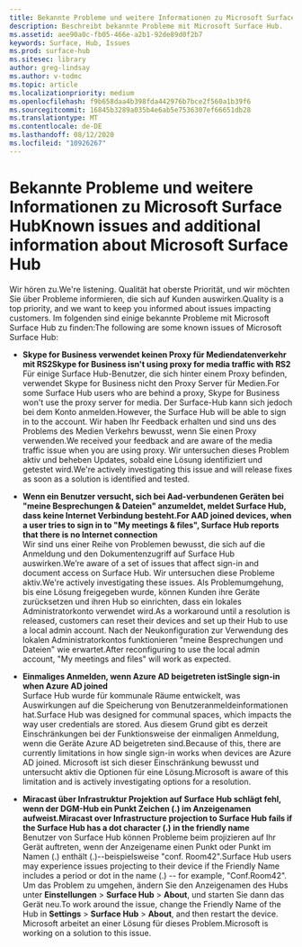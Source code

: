 ```yaml
---
title: Bekannte Probleme und weitere Informationen zu Microsoft Surface Hub
description: Beschreibt bekannte Probleme mit Microsoft Surface Hub.
ms.assetid: aee90a0c-fb05-466e-a2b1-92de89d0f2b7
keywords: Surface, Hub, Issues
ms.prod: surface-hub
ms.sitesec: library
author: greg-lindsay
ms.author: v-todmc
ms.topic: article
ms.localizationpriority: medium
ms.openlocfilehash: f9b658daa4b398fda442976b7bce2f560a1b39f6
ms.sourcegitcommit: 16845b3289a035b4e6ab5e7536307ef66651db28
ms.translationtype: MT
ms.contentlocale: de-DE
ms.lasthandoff: 08/12/2020
ms.locfileid: "10926267"
---
```

# <span data-ttu-id="d7a3a-104">Bekannte Probleme und weitere Informationen zu Microsoft Surface Hub</span><span class="sxs-lookup"><span data-stu-id="d7a3a-104">Known issues and additional information about Microsoft Surface Hub</span></span>

<span data-ttu-id="d7a3a-105">Wir hören zu.</span><span class="sxs-lookup"><span data-stu-id="d7a3a-105">We're listening.</span></span> <span data-ttu-id="d7a3a-106">Qualität hat oberste Priorität, und wir möchten Sie über Probleme informieren, die sich auf Kunden auswirken.</span><span class="sxs-lookup"><span data-stu-id="d7a3a-106">Quality is a top priority, and we want to keep you informed about issues impacting customers.</span></span> <span data-ttu-id="d7a3a-107">Im folgenden sind einige bekannte Probleme mit Microsoft Surface Hub zu finden:</span><span class="sxs-lookup"><span data-stu-id="d7a3a-107">The following are some known issues of Microsoft Surface Hub:</span></span>

- **<span data-ttu-id="d7a3a-108">Skype for Business verwendet keinen Proxy für Mediendatenverkehr mit RS2</span><span class="sxs-lookup"><span data-stu-id="d7a3a-108">Skype for Business isn't using proxy for media traffic with RS2</span></span>**
<br/><span data-ttu-id="d7a3a-109">Für einige Surface Hub-Benutzer, die sich hinter einem Proxy befinden, verwendet Skype for Business nicht den Proxy Server für Medien.</span><span class="sxs-lookup"><span data-stu-id="d7a3a-109">For some Surface Hub users who are behind a proxy, Skype for Business won't use the proxy server for media.</span></span> <span data-ttu-id="d7a3a-110">Der Surface-Hub kann sich jedoch bei dem Konto anmelden.</span><span class="sxs-lookup"><span data-stu-id="d7a3a-110">However, the Surface Hub will be able to sign in to the account.</span></span> <span data-ttu-id="d7a3a-111">Wir haben Ihr Feedback erhalten und sind uns des Problems des Medien Verkehrs bewusst, wenn Sie einen Proxy verwenden.</span><span class="sxs-lookup"><span data-stu-id="d7a3a-111">We received your feedback and are aware of the media traffic issue when you are using proxy.</span></span> <span data-ttu-id="d7a3a-112">Wir untersuchen dieses Problem aktiv und beheben Updates, sobald eine Lösung identifiziert und getestet wird.</span><span class="sxs-lookup"><span data-stu-id="d7a3a-112">We're actively investigating this issue and will release fixes as soon as a solution is identified and tested.</span></span> 

- **<span data-ttu-id="d7a3a-113">Wenn ein Benutzer versucht, sich bei Aad-verbundenen Geräten bei "meine Besprechungen & Dateien" anzumeldet, meldet Surface Hub, dass keine Internet Verbindung besteht.</span><span class="sxs-lookup"><span data-stu-id="d7a3a-113">For AAD joined devices, when a user tries to sign in to "My meetings & files", Surface Hub reports that there is no Internet connection</span></span>**
<br/><span data-ttu-id="d7a3a-114">Wir sind uns einer Reihe von Problemen bewusst, die sich auf die Anmeldung und den Dokumentenzugriff auf Surface Hub auswirken.</span><span class="sxs-lookup"><span data-stu-id="d7a3a-114">We’re aware of a set of issues that affect sign-in and document access on Surface Hub.</span></span> <span data-ttu-id="d7a3a-115">Wir untersuchen diese Probleme aktiv.</span><span class="sxs-lookup"><span data-stu-id="d7a3a-115">We're actively investigating these issues.</span></span> <span data-ttu-id="d7a3a-116">Als Problemumgehung, bis eine Lösung freigegeben wurde, können Kunden ihre Geräte zurücksetzen und ihren Hub so einrichten, dass ein lokales Administratorkonto verwendet wird.</span><span class="sxs-lookup"><span data-stu-id="d7a3a-116">As a workaround until a resolution is released, customers can reset their devices and set up their Hub to use a local admin account.</span></span> <span data-ttu-id="d7a3a-117">Nach der Neukonfiguration zur Verwendung des lokalen Administratorkontos funktionieren "meine Besprechungen und Dateien" wie erwartet.</span><span class="sxs-lookup"><span data-stu-id="d7a3a-117">After reconfiguring to use the local admin account, "My meetings and files" will work as expected.</span></span>
- **<span data-ttu-id="d7a3a-118">Einmaliges Anmelden, wenn Azure AD beigetreten ist</span><span class="sxs-lookup"><span data-stu-id="d7a3a-118">Single sign-in when Azure AD joined</span></span>**
<br/><span data-ttu-id="d7a3a-119">Surface Hub wurde für kommunale Räume entwickelt, was Auswirkungen auf die Speicherung von Benutzeranmeldeinformationen hat.</span><span class="sxs-lookup"><span data-stu-id="d7a3a-119">Surface Hub was designed for communal spaces, which impacts the way user credentials are stored.</span></span> <span data-ttu-id="d7a3a-120">Aus diesem Grund gibt es derzeit Einschränkungen bei der Funktionsweise der einmaligen Anmeldung, wenn die Geräte Azure AD beigetreten sind.</span><span class="sxs-lookup"><span data-stu-id="d7a3a-120">Because of this, there are currently limitations in how single sign-in works when devices are Azure AD joined.</span></span> <span data-ttu-id="d7a3a-121">Microsoft ist sich dieser Einschränkung bewusst und untersucht aktiv die Optionen für eine Lösung.</span><span class="sxs-lookup"><span data-stu-id="d7a3a-121">Microsoft is aware of this limitation and is actively investigating options for a resolution.</span></span>
- **<span data-ttu-id="d7a3a-122">Miracast über Infrastruktur Projektion auf Surface Hub schlägt fehl, wenn der DGM-Hub ein Punkt Zeichen (.) im Anzeigenamen aufweist.</span><span class="sxs-lookup"><span data-stu-id="d7a3a-122">Miracast over Infrastructure projection to Surface Hub fails if the Surface Hub has a dot character (.) in the friendly name</span></span>**
<br/><span data-ttu-id="d7a3a-123">Benutzer von Surface Hub können Probleme beim projizieren auf Ihr Gerät auftreten, wenn der Anzeigename einen Punkt oder Punkt im Namen (.) enthält (.)--beispielsweise "conf. Room42".</span><span class="sxs-lookup"><span data-stu-id="d7a3a-123">Surface Hub users may experience issues projecting to their device if the Friendly Name includes a period or dot in the name (.) -- for example, "Conf.Room42".</span></span> <span data-ttu-id="d7a3a-124">Um das Problem zu umgehen, ändern Sie den Anzeigenamen des Hubs unter **Einstellungen**  >  **Surface Hub**  >  **About**, und starten Sie dann das Gerät neu.</span><span class="sxs-lookup"><span data-stu-id="d7a3a-124">To work around the issue, change the Friendly Name of the Hub in **Settings** > **Surface Hub** > **About**, and then restart the device.</span></span> <span data-ttu-id="d7a3a-125">Microsoft arbeitet an einer Lösung für dieses Problem.</span><span class="sxs-lookup"><span data-stu-id="d7a3a-125">Microsoft is working on a solution to this issue.</span></span>